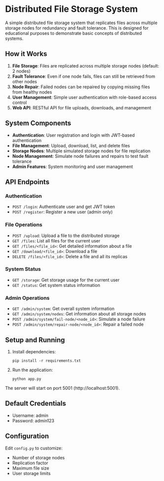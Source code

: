 # Distributed File Storage System

A simple distributed file storage system that replicates files across multiple storage nodes for redundancy and fault tolerance. This is designed for educational purposes to demonstrate basic concepts of distributed systems.

## How it Works

1. **File Storage**: Files are replicated across multiple storage nodes (default: 2 nodes)
2. **Fault Tolerance**: Even if one node fails, files can still be retrieved from other nodes
3. **Node Repair**: Failed nodes can be repaired by copying missing files from healthy nodes
4. **User Management**: Simple user authentication with role-based access control
5. **Web API**: RESTful API for file uploads, downloads, and management

## System Components

- **Authentication**: User registration and login with JWT-based authentication
- **File Management**: Upload, download, list, and delete files
- **Storage Nodes**: Multiple simulated storage nodes for file replication
- **Node Management**: Simulate node failures and repairs to test fault tolerance
- **Admin Features**: System monitoring and user management

## API Endpoints

### Authentication
- `POST /login`: Authenticate user and get JWT token
- `POST /register`: Register a new user (admin only)

### File Operations
- `POST /upload`: Upload a file to the distributed storage
- `GET /files`: List all files for the current user
- `GET /files/<file_id>`: Get detailed information about a file
- `GET /download/<file_id>`: Download a file
- `DELETE /files/<file_id>`: Delete a file and all its replicas

### System Status
- `GET /storage`: Get storage usage for the current user
- `GET /status`: Get system status information

### Admin Operations
- `GET /admin/system`: Get overall system information
- `GET /admin/system/nodes`: Get information about all storage nodes
- `POST /admin/system/fail-node/<node_id>`: Simulate a node failure
- `POST /admin/system/repair-node/<node_id>`: Repair a failed node

## Setup and Running

1. Install dependencies:
   ```
   pip install -r requirements.txt
   ```

2. Run the application:
   ```
   python app.py
   ```

The server will start on port 5001 (http://localhost:5001).

## Default Credentials

- Username: admin
- Password: admin123

## Configuration

Edit `config.py` to customize:
- Number of storage nodes
- Replication factor
- Maximum file size
- User storage limits 